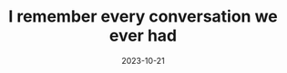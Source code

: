 ---
title: "I remember every conversation we ever had"
date: 2023-10-21
type: fragment
tags:
- fragment
---